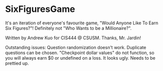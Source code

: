 # SixFiguresGame

It's an iteration of everyone's favourite game, "Would Anyone Like To Earn Six Figures?"!
Definitely not "Who Wants to be a Millionaire?".

Written by Andrew Kuo for CIS444 @ CSUSM. Thanks, Mr. Jardin!

Outstanding issues: 
Question randomization doesn't work. Duplicate questions can be chosen.
"Checkpoint dollar values" do not function, so you will always earn $0 or undefined on a loss.
It looks ugly. Needs to be prettied up.